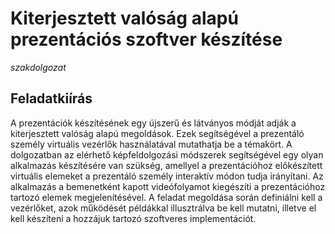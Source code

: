 # Kiterjesztett valóság alapú prezentációs szoftver készítése

*szakdolgozat*

## Feladatkiírás

A prezentációk készítésének egy újszerű és látványos módját adják a kiterjesztett valóság alapú megoldások. Ezek segítségével a prezentáló személy virtuális vezérlők használatával mutathatja be a témakört. A dolgozatban az elérhető képfeldolgozási módszerek segítségével egy olyan alkalmazás készítésére van szükség, amellyel a prezentációhoz előkészített virtuális elemeket a prezentáló személy interaktív módon tudja irányítani. Az alkalmazás a bemenetként kapott videófolyamot kiegészíti a prezentációhoz tartozó elemek megjelenítésével. A feladat megoldása során definiálni kell a vezérlőket, azok működését példákkal illusztrálva be kell mutatni, illetve el kell készíteni a hozzájuk tartozó szoftveres implementációt.

